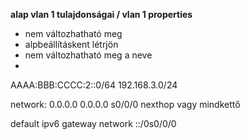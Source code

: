 **alap vlan 1 tulajdonságai / vlan 1 properties**
- nem változhatható meg
- alpbeállításkent létrjön
- nem változhatható meg a neve
- 



AAAA:BBB:CCCC:2::0/64
192.168.3.0/24


network: 0.0.0.0 0.0.0.0 s0/0/0 nexthop vagy mindkettő

default ipv6 gateway
network ::/0s0/0/0

